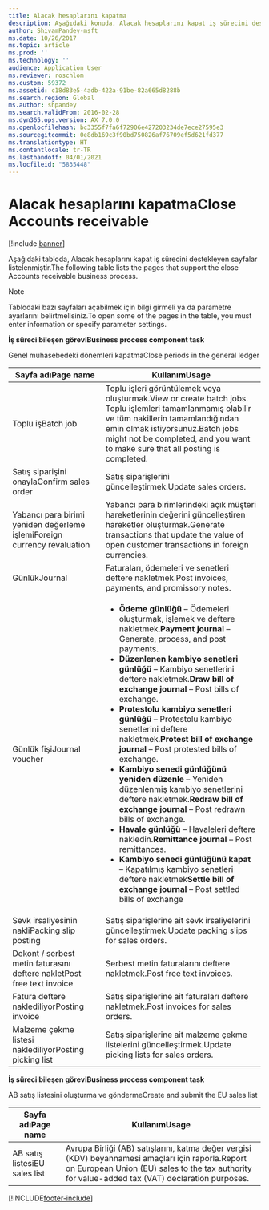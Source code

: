 ```yaml
---
title: Alacak hesaplarını kapatma
description: Aşağıdaki konuda, Alacak hesaplarını kapat iş sürecini destekleyen sayfalar listelenmiştir.
author: ShivamPandey-msft
ms.date: 10/26/2017
ms.topic: article
ms.prod: ''
ms.technology: ''
audience: Application User
ms.reviewer: roschlom
ms.custom: 59372
ms.assetid: c18d83e5-4adb-422a-91be-82a665d8288b
ms.search.region: Global
ms.author: shpandey
ms.search.validFrom: 2016-02-28
ms.dyn365.ops.version: AX 7.0.0
ms.openlocfilehash: bc3355f7fa6f72906e427203234de7ece27595e3
ms.sourcegitcommit: 0e8db169c3f90bd750826af76709ef5d621fd377
ms.translationtype: HT
ms.contentlocale: tr-TR
ms.lasthandoff: 04/01/2021
ms.locfileid: "5835448"
---
```

# <a name="close-accounts-receivable"></a><span data-ttu-id="6aa7e-103">Alacak hesaplarını kapatma</span><span class="sxs-lookup"><span data-stu-id="6aa7e-103">Close Accounts receivable</span></span>

[!include [banner](../includes/banner.md)]

<span data-ttu-id="6aa7e-104">Aşağıdaki tabloda, Alacak hesaplarını kapat iş sürecini destekleyen sayfalar listelenmiştir.</span><span class="sxs-lookup"><span data-stu-id="6aa7e-104">The following table lists the pages that support the close Accounts receivable business process.</span></span>

> [!NOTE] 
> <span data-ttu-id="6aa7e-105">Tablodaki bazı sayfaları açabilmek için bilgi girmeli ya da parametre ayarlarını belirtmelisiniz.</span><span class="sxs-lookup"><span data-stu-id="6aa7e-105">To open some of the pages in the table, you must enter information or specify parameter settings.</span></span>

<span data-ttu-id="6aa7e-106">**İş süreci bileşen görevi**</span><span class="sxs-lookup"><span data-stu-id="6aa7e-106">**Business process component task**</span></span>                   

<span data-ttu-id="6aa7e-107">Genel muhasebedeki dönemleri kapatma</span><span class="sxs-lookup"><span data-stu-id="6aa7e-107">Close periods in the general ledger</span></span>

| <span data-ttu-id="6aa7e-108">Sayfa adı</span><span class="sxs-lookup"><span data-stu-id="6aa7e-108">Page name</span></span>                            | <span data-ttu-id="6aa7e-109">Kullanım</span><span class="sxs-lookup"><span data-stu-id="6aa7e-109">Usage</span></span>                                                                                      |
|--------------------------------------|--------------------------------------------------------------------------------------------|
|<span data-ttu-id="6aa7e-110">Toplu iş</span><span class="sxs-lookup"><span data-stu-id="6aa7e-110">Batch job</span></span>                             | <span data-ttu-id="6aa7e-111">Toplu işleri görüntülemek veya oluşturmak.</span><span class="sxs-lookup"><span data-stu-id="6aa7e-111">View or create batch jobs.</span></span> <span data-ttu-id="6aa7e-112">Toplu işlemleri tamamlanmamış olabilir ve tüm nakillerin tamamlandığından emin olmak istiyorsunuz.</span><span class="sxs-lookup"><span data-stu-id="6aa7e-112">Batch jobs might not be completed, and you want to make sure that all posting is completed.</span></span>                                                                                                               |
|<span data-ttu-id="6aa7e-113">Satış siparişini onayla</span><span class="sxs-lookup"><span data-stu-id="6aa7e-113">Confirm sales order</span></span>                   | <span data-ttu-id="6aa7e-114">Satış siparişlerini güncelleştirmek.</span><span class="sxs-lookup"><span data-stu-id="6aa7e-114">Update sales orders.</span></span>                                                                       |
|<span data-ttu-id="6aa7e-115">Yabancı para birimi yeniden değerleme işlemi</span><span class="sxs-lookup"><span data-stu-id="6aa7e-115">Foreign currency revaluation</span></span>          | <span data-ttu-id="6aa7e-116">Yabancı para birimlerindeki açık müşteri hareketlerinin değerini güncelleştiren hareketler oluşturmak.</span><span class="sxs-lookup"><span data-stu-id="6aa7e-116">Generate transactions that update the value of open customer transactions in foreign currencies.</span></span>                                                                                                                         |
| <span data-ttu-id="6aa7e-117">Günlük</span><span class="sxs-lookup"><span data-stu-id="6aa7e-117">Journal</span></span>                              | <span data-ttu-id="6aa7e-118">Faturaları, ödemeleri ve senetleri deftere nakletmek.</span><span class="sxs-lookup"><span data-stu-id="6aa7e-118">Post invoices, payments, and promissory notes.</span></span>                                             |
| <span data-ttu-id="6aa7e-119">Günlük fişi</span><span class="sxs-lookup"><span data-stu-id="6aa7e-119">Journal voucher</span></span>                      |<ul><li><span data-ttu-id="6aa7e-120">**Ödeme günlüğü** – Ödemeleri oluşturmak, işlemek ve deftere nakletmek.</span><span class="sxs-lookup"><span data-stu-id="6aa7e-120">**Payment journal** – Generate, process, and post payments.</span></span></li><li><span data-ttu-id="6aa7e-121">**Düzenlenen kambiyo senetleri günlüğü** – Kambiyo senetlerini deftere nakletmek.</span><span class="sxs-lookup"><span data-stu-id="6aa7e-121">**Draw bill of exchange journal** – Post bills of exchange.</span></span></li><li><span data-ttu-id="6aa7e-122">**Protestolu kambiyo senetleri günlüğü** – Protestolu kambiyo senetlerini deftere nakletmek.</span><span class="sxs-lookup"><span data-stu-id="6aa7e-122">**Protest bill of exchange journal** – Post protested bills of exchange.</span></span></li><li><span data-ttu-id="6aa7e-123">**Kambiyo senedi günlüğünü yeniden düzenle** – Yeniden düzenlenmiş kambiyo senetlerini deftere nakletmek.</span><span class="sxs-lookup"><span data-stu-id="6aa7e-123">**Redraw bill of exchange journal** – Post redrawn bills of exchange.</span></span></li><li><span data-ttu-id="6aa7e-124">**Havale günlüğü** – Havaleleri deftere nakledin.</span><span class="sxs-lookup"><span data-stu-id="6aa7e-124">**Remittance journal** – Post remittances.</span></span></li><li><span data-ttu-id="6aa7e-125">**Kambiyo senedi günlüğünü kapat** – Kapatılmış kambiyo senetleri deftere nakletmek</span><span class="sxs-lookup"><span data-stu-id="6aa7e-125">**Settle bill of exchange journal** – Post settled bills of exchange</span></span></li></ul>                   |
| <span data-ttu-id="6aa7e-126">Sevk irsaliyesinin nakli</span><span class="sxs-lookup"><span data-stu-id="6aa7e-126">Packing slip posting</span></span>                 | <span data-ttu-id="6aa7e-127">Satış siparişlerine ait sevk irsaliyelerini güncelleştirmek.</span><span class="sxs-lookup"><span data-stu-id="6aa7e-127">Update packing slips for sales orders.</span></span>                                                     |
| <span data-ttu-id="6aa7e-128">Dekont / serbest metin faturasını deftere naklet</span><span class="sxs-lookup"><span data-stu-id="6aa7e-128">Post free text invoice</span></span>               | <span data-ttu-id="6aa7e-129">Serbest metin faturalarını deftere nakletmek.</span><span class="sxs-lookup"><span data-stu-id="6aa7e-129">Post free text invoices.</span></span>                                                                   |
| <span data-ttu-id="6aa7e-130">Fatura deftere naklediliyor</span><span class="sxs-lookup"><span data-stu-id="6aa7e-130">Posting invoice</span></span>                      | <span data-ttu-id="6aa7e-131">Satış siparişlerine ait faturaları deftere nakletmek.</span><span class="sxs-lookup"><span data-stu-id="6aa7e-131">Post invoices for sales orders.</span></span>                                                            |
| <span data-ttu-id="6aa7e-132">Malzeme çekme listesi naklediliyor</span><span class="sxs-lookup"><span data-stu-id="6aa7e-132">Posting picking list</span></span>                 |<span data-ttu-id="6aa7e-133">Satış siparişlerine ait malzeme çekme listelerini güncelleştirmek.</span><span class="sxs-lookup"><span data-stu-id="6aa7e-133">Update picking lists for sales orders.</span></span>                                                      |

<span data-ttu-id="6aa7e-134">**İş süreci bileşen görevi**</span><span class="sxs-lookup"><span data-stu-id="6aa7e-134">**Business process component task**</span></span>   

<span data-ttu-id="6aa7e-135">AB satış listesini oluşturma ve gönderme</span><span class="sxs-lookup"><span data-stu-id="6aa7e-135">Create and submit the EU sales list</span></span>

| <span data-ttu-id="6aa7e-136">Sayfa adı</span><span class="sxs-lookup"><span data-stu-id="6aa7e-136">Page name</span></span>                            | <span data-ttu-id="6aa7e-137">Kullanım</span><span class="sxs-lookup"><span data-stu-id="6aa7e-137">Usage</span></span>                                                                                      |
|--------------------------------------|--------------------------------------------------------------------------------------------|
|<span data-ttu-id="6aa7e-138">AB satış listesi</span><span class="sxs-lookup"><span data-stu-id="6aa7e-138">EU sales list</span></span>                         | <span data-ttu-id="6aa7e-139">Avrupa Birliği (AB) satışlarını, katma değer vergisi (KDV) beyannamesi amaçları için raporla.</span><span class="sxs-lookup"><span data-stu-id="6aa7e-139">Report on European Union (EU) sales to the tax authority for value-added tax (VAT) declaration purposes.</span></span>                                                                                                                           |








[!INCLUDE[footer-include](../../includes/footer-banner.md)]